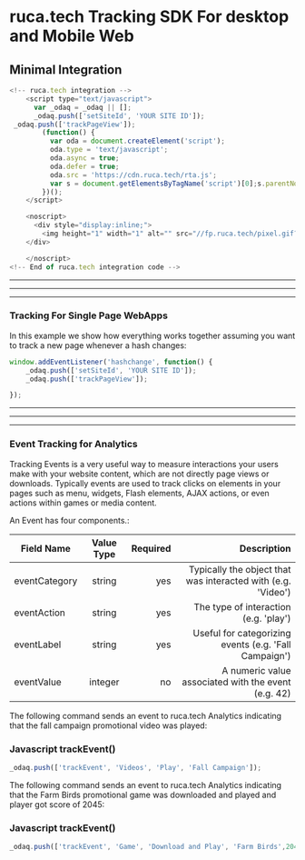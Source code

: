 # ruca.tech Tracking SDK For desktop and Mobile Web



## Minimal Integration

```js
<!-- ruca.tech integration -->
    <script type="text/javascript">
      var _odaq = _odaq || [];
      _odaq.push(['setSiteId', 'YOUR SITE ID']);
 _odaq.push(['trackPageView']);
        (function() {
          var oda = document.createElement('script');
          oda.type = 'text/javascript';
          oda.async = true;
          oda.defer = true;
          oda.src = 'https://cdn.ruca.tech/rta.js';
          var s = document.getElementsByTagName('script')[0];s.parentNode.insertBefore(oda, s);
        })();
    </script>

    <noscript>
      <div style="display:inline;">
        <img height="1" width="1" alt="" src="//fp.ruca.tech/pixel.gif?accountId=YOUR SITE ID&amp;js=no" style="border-style:none;" />
    </div>

    </noscript>
<!-- End of ruca.tech integration code -->
```

***
***
***





### Tracking For Single Page WebApps
In this example we show how everything works together assuming you want to track a new page whenever a hash changes:

```js
window.addEventListener('hashchange', function() {
    _odaq.push(['setSiteId', 'YOUR SITE ID']);
    _odaq.push(['trackPageView']);

});
```
***
***
***


### Event Tracking for Analytics
Tracking Events is a very useful way to measure interactions your users make with your website content, which are not directly page views or downloads. Typically events are used to track clicks on elements in your pages such as menu, widgets, Flash elements, AJAX actions, or even actions within games or media content.

An Event has four components.:


|  Field Name                | Value Type           | Required | Description  |
| -------------        |:-------------: | ---------:   |---------:   |
| eventCategory   | string        | yes |Typically the object that was interacted with (e.g. 'Video')|
| eventAction   | string        | yes |The type of interaction (e.g. 'play')|
| eventLabel   | string        | yes |Useful for categorizing events (e.g. 'Fall Campaign')|
| eventValue   | integer        | no |A numeric value associated with the event (e.g. 42)|

The following command sends an event to ruca.tech Analytics indicating that the fall campaign promotional video was played:

### Javascript trackEvent()
```js
_odaq.push(['trackEvent', 'Videos', 'Play', 'Fall Campaign']);
```


The following command sends an event to ruca.tech Analytics indicating that the Farm Birds promotional game was downloaded and played and player got score of 2045:

### Javascript trackEvent()
```js
_odaq.push(['trackEvent', 'Game', 'Download and Play', 'Farm Birds',2045]);
```



